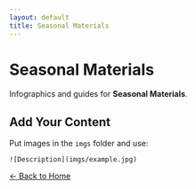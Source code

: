 ```yaml
---
layout: default
title: Seasonal Materials
---
```


<div class="container">
<h1>Seasonal Materials</h1>
<p>Infographics and guides for <strong>Seasonal Materials</strong>.</p>
</div>

## Add Your Content

Put images in the `imgs` folder and use:

`![Description](imgs/example.jpg)`

[← Back to Home](../../Home.html)
